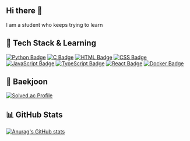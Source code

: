 ## Hi there 👋
I am a student who keeps trying to learn

## 🥵 Tech Stack & Learning

<a href="#"><img src="https://img.shields.io/badge/Python-3776AB?style=for-the-badge&logo=python&logoColor=white" alt="Python Badge"></a>
<a href="#"><img src="https://img.shields.io/badge/C-A8B9CC?style=for-the-badge&logo=c&logoColor=white" alt="C Badge"></a>
<a href="#"><img src="https://img.shields.io/badge/HTML-E34F26?style=for-the-badge&logo=html5&logoColor=white" alt="HTML Badge"></a>
<a href="#"><img src="https://img.shields.io/badge/CSS-1572B6?style=for-the-badge&logo=css3&logoColor=white" alt="CSS Badge"></a>
<a href="#"><img src="https://img.shields.io/badge/JavaScript-F7DF1E?style=for-the-badge&logo=javascript&logoColor=black" alt="JavaScript Badge"></a>
<a href="#"><img src="https://img.shields.io/badge/TypeScript-3178C6?style=for-the-badge&logo=typescript&logoColor=white" alt="TypeScript Badge"></a>
<a href="#"><img src="https://img.shields.io/badge/React-000000?style=for-the-badge&logo=react&logoColor=61DAFB" alt="React Badge"></a>
<a href="#"><img src="https://img.shields.io/badge/Docker-2496ED?style=for-the-badge&logo=docker&logoColor=white" alt="Docker Badge"></a>

## 🐳 Baekjoon

[![Solved.ac Profile](http://mazassumnida.wtf/api/v2/generate_badge?boj=d34sda334)](https://solved.ac/profile/d34sda334)


## 📊 GitHub Stats

[![Anurag's GitHub stats](https://github-readme-stats.vercel.app/api?username=minwoonggi&show_icons=true&title_color=ffc300&text_color=000000&icon_color=ffc300&bg_color=fffdf0&hide_border=true)](https://github.com/anuraghazra/github-readme-stats)
